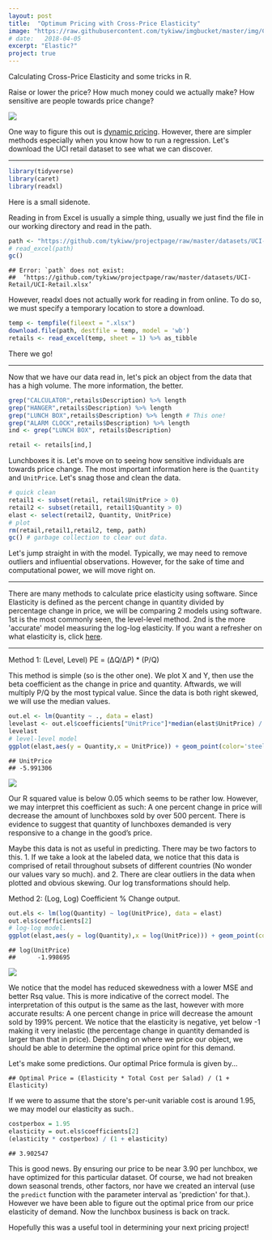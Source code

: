 ```yaml
---
layout: post
title:  "Optimum Pricing with Cross-Price Elasticity"
image: "https://raw.githubusercontent.com/tykiww/imgbucket/master/img/CPE/two.png"
# date:   2018-04-05
excerpt: "Elastic?"
project: true
---
```


Calculating Cross-Price Elasticity and some tricks in R.

Raise or lower the price? How much money could we actually make? How sensitive are people towards price change?

![](http://econs.com.sg/wp-content/uploads/Inelastic-Demand.png)

One way to figure this out is [dynamic pricing](https://tykiww.github.io/2018-05-05-Dynamic-Chocolate-Pricing/). However, there are simpler methods especially when you know how to run a regression. Let's download the UCI retail dataset to see what we can discover.

<hr>

```r
library(tidyverse)
library(caret)
library(readxl)
```

Here is a small sidenote.

Reading in from Excel is usually a simple thing, usually we just find the file in our working directory and read in the path. 

```r
path <- "https://github.com/tykiww/projectpage/raw/master/datasets/UCI-Retail/UCI-Retail.xlsx"
# read_excel(path)
gc()
```

    ## Error: `path` does not exist:
    ##  ‘https://github.com/tykiww/projectpage/raw/master/datasets/UCI-Retail/UCI-Retail.xlsx’

However, readxl does not actually work for reading in from online. To do so, we must specify a temporary location to store a download.

```r
temp <- tempfile(fileext = ".xlsx")
download.file(path, destfile = temp, model = 'wb')
retails <- read_excel(temp, sheet = 1) %>% as_tibble
```

There we go!

<hr>

Now that we have our data read in, let's pick an object from the data that has a high volume. The more information, the better.

```r
grep("CALCULATOR",retails$Description) %>% length
grep("HANGER",retails$Description) %>% length
grep("LUNCH BOX",retails$Description) %>% length # This one!
grep("ALARM CLOCK",retails$Description) %>% length
ind <- grep("LUNCH BOX", retails$Description)

retail <- retails[ind,]
```

Lunchboxes it is. Let's move on to seeing how sensitive individuals are towards price change. The most important information here is the `Quantity` and `UnitPrice`. Let's snag those and clean the data.

```r
# quick clean
retail1 <- subset(retail, retail$UnitPrice > 0)
retail2 <- subset(retail1, retail1$Quantity > 0)
elast <- select(retail2, Quantity, UnitPrice)
# plot
rm(retail,retail1,retail2, temp, path)
gc() # garbage collection to clear out data.
```


Let's jump straight in with the model. Typically, we may need to remove outliers and influential observations. However, for the sake of time and computational power, we will move right on.

<hr>

There are many methods to calculate price elasticity using software. Since Elasticity is defined as the percent change in quantity divided by percentage change in price, we will be comparing 2 models using software. 1st is the most commonly seen, the level-level method. 2nd is the more 'accurate' model measuring the log-log elasticity. If you want a refresher on what elasticity is, click [here](https://courses.lumenlearning.com/boundless-economics/chapter/price-elasticity-of-demand/).

<hr>

Method 1: (Level, Level) PE = (ΔQ/ΔP) * (P/Q)

This method is simple (so is the other one). We plot X and Y, then use the beta coefficient as the change in price and quantity. Aftwards, we will multiply P/Q by the most typical value. Since the data is both right skewed, we will use the median values.

```r
out.el <- lm(Quantity ~ ., data = elast)
levelast <- out.el$coefficients["UnitPrice"]*median(elast$UnitPrice) / median(elast$Quantity)
levelast
# level-level model
ggplot(elast,aes(y = Quantity,x = UnitPrice)) + geom_point(color='steel blue') + geom_smooth(method = 'lm', formula = y~x, se = FALSE, color = 'forest green')
```

    ## UnitPrice 
    ## -5.991306
    
![](https://raw.githubusercontent.com/tykiww/imgbucket/master/img/CPE/one.png)

Our R squared value is below 0.05 which seems to be rather low. However, we may interpret this coefficient as such: A one percent change in price will decrease the amount of lunchboxes sold by over 500 percent. There is evidence to suggest that quantity of lunchboxes demanded is very responsive to a change in the good’s price.

Maybe this data is not as useful in predicting. There may be two factors to this. 1. If we take a look at the labeled data, we notice that this data is comprised of retail throughout subsets of different countries (No wonder our values vary so much). and 2. There are clear outliers in the data when plotted and obvious skewing. Our log transformations should help.


Method 2:  (Log, Log) Coefficient % Change output.

```r
out.els <- lm(log(Quantity) ~ log(UnitPrice), data = elast)
out.els$coefficients[2]
# log-log model.
ggplot(elast,aes(y = log(Quantity),x = log(UnitPrice))) + geom_point(color='steel blue') + geom_smooth(method = 'lm', formula = y~x, se = FALSE, color = 'forest green')
```

    ## log(UnitPrice) 
    ##      -1.998695  

![](https://raw.githubusercontent.com/tykiww/imgbucket/master/img/CPE/two.png)

We notice that the model has reduced skewedness with a lower MSE and better Rsq value. This is more indicative of the correct model. The interpretation of this output is the same as the last, however with more accurate results: A one percent change in price will decrease the amount sold by 199% percent. We notice that the elasticity is negative, yet below -1 making it very inelastic (the percentage change in quantity demanded is larger than that in price). Depending on where we price our object, we should be able to determine the optimal price opint for this demand.

Let's make some predictions. Our optimal Price formula is given by...

    ## Optimal Price = (Elasticity * Total Cost per Salad) / (1 + Elasticity)

If we were to assume that the store's per-unit variable cost is around 1.95, we may model our elasticity as such..

```r
costperbox = 1.95
elasticity = out.els$coefficients[2]
(elasticity * costperbox) / (1 + elasticity)
```

    ## 3.902547

This is good news. By ensuring our price to be near 3.90 per lunchbox, we have optimized for this particular dataset. Of course, we had not breaken down seasonal trends, other factors, nor have we created an interval (use the `predict` function with the parameter interval as 'prediction' for that.). However we have been able to figure out the optimal price from our price elasticity of demand. Now the lunchbox business is back on track.

Hopefully this was a useful tool in determining your next pricing project!






